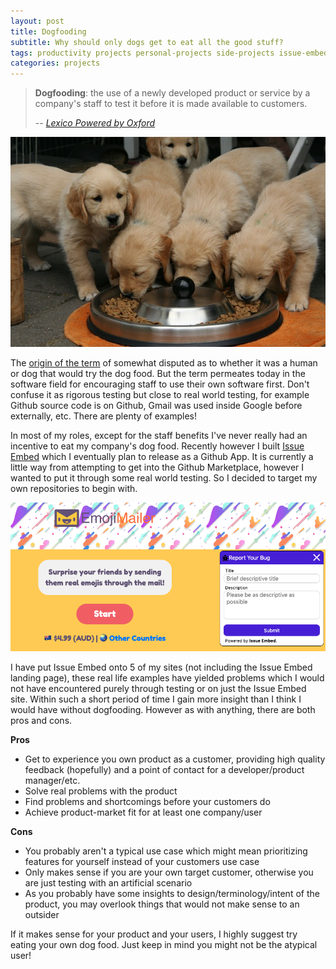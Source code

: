 ```yaml
---
layout: post
title: Dogfooding
subtitle: Why should only dogs get to eat all the good stuff?
tags: productivity projects personal-projects side-projects issue-embed
categories: projects
---
```


> **Dogfooding**: the use of a newly developed product or service by a company's staff to test it before it is made available to customers.
>
> -- <cite><a href="https://www.lexico.com/definition/dogfooding">Lexico Powered by Oxford</a></cite>

<p class="center">
    <img src="https://raw.githubusercontent.com/bbody/bbody.github.io/master/_posts/images/2020-01-23-dogfooding/dogs-eating.jpg" alt="Puppies eating" />
</p>

The [origin of the term](https://www.computer.org/csdl/magazine/so/2006/03/s3005/13rRUygBwg0) of somewhat disputed as to whether it was a human or dog that would try the dog food. But the term permeates today in the software field for encouraging staff to use their own software first. Don't confuse it as rigorous testing but close to real world testing, for example Github source code is on Github, Gmail was used inside Google before externally, etc. There are plenty of examples!

In most of my roles, except for the staff benefits I've never really had an incentive to eat my company's dog food. Recently however I built [Issue Embed](https://www.issueembed.dev/) which I eventually plan to release as a Github App. It is currently a little way from attempting to get into the Github Marketplace, however I wanted to put it through some real world testing. So I decided to target my own repositories to begin with. 

<p class="center">
    <img src="https://raw.githubusercontent.com/bbody/bbody.github.io/master/_posts/images/2020-01-23-dogfooding/screenshot.png" alt="Screenshot of Issue Embed on EmojiMailer" />
</p>

I have put Issue Embed onto 5 of my sites (not including the Issue Embed landing page), these real life examples have yielded problems which I would not have encountered purely through testing or on just the Issue Embed site. Within such a short period of time I gain more insight than I think I would have without dogfooding. However as with anything, there are both pros and cons.

**Pros**

- Get to experience you own product as a customer, providing high quality feedback (hopefully) and a point of contact for a developer/product manager/etc.
- Solve real problems with the product
- Find problems and shortcomings before your customers do
- Achieve product-market fit for at least one company/user

**Cons**

- You probably aren't a typical use case which might mean prioritizing features for yourself instead of your customers use case
- Only makes sense if you are your own target customer, otherwise you are just testing with an artificial scenario
- As you probably have some insights to design/terminology/intent of the product, you may overlook things that would not make sense to an outsider

If it makes sense for your product and your users, I highly suggest try eating your own dog food. Just keep in mind you might not be the atypical user!
